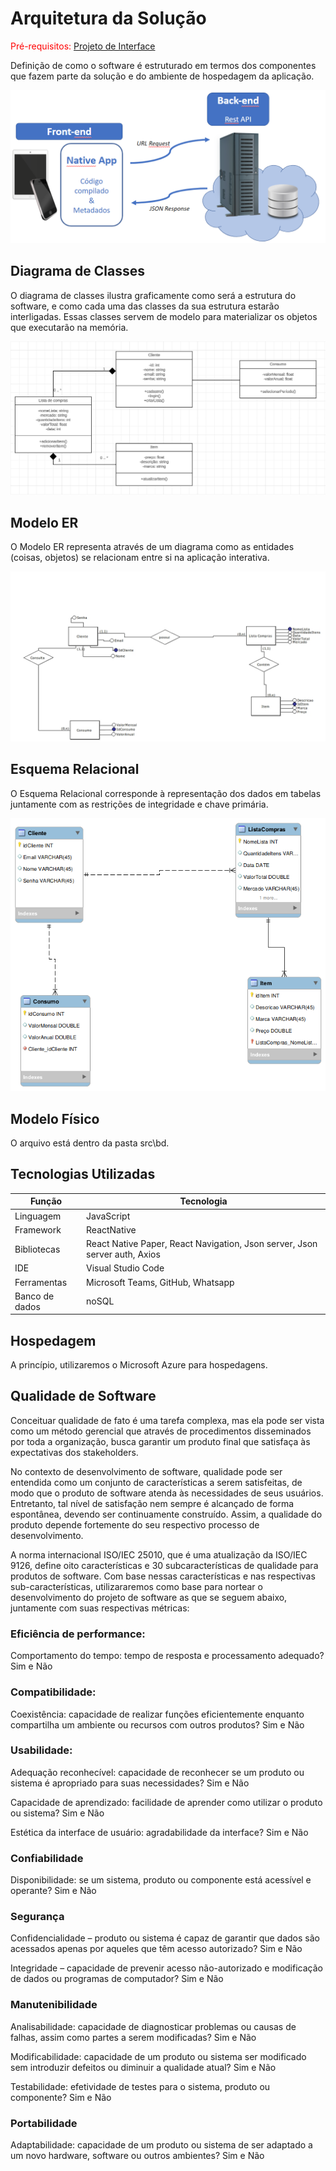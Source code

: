 # Arquitetura da Solução

<span style="color:red">Pré-requisitos: <a href="3-Projeto de Interface.md"> Projeto de Interface</a></span>

Definição de como o software é estruturado em termos dos componentes que fazem parte da solução e do ambiente de hospedagem da aplicação.

![Arquitetura da Solução](img/02-mob-arch.png)

## Diagrama de Classes

O diagrama de classes ilustra graficamente como será a estrutura do software, e como cada uma das classes da sua estrutura estarão interligadas. Essas classes servem de modelo para materializar os objetos que executarão na memória.

![Diagrama de classes](img/diagrama-classes.PNG)

## Modelo ER

O Modelo ER representa através de um diagrama como as entidades (coisas, objetos) se relacionam entre si na aplicação interativa.

![ER](img/ModeloER.jpg)

## Esquema Relacional

O Esquema Relacional corresponde à representação dos dados em tabelas juntamente com as restrições de integridade e chave primária.
 
![ER](img/ModeloLogico.png)

## Modelo Físico
O arquivo está dentro da pasta src\bd.

## Tecnologias Utilizadas

|Função    | Tecnologia  | 
|------------|-----------------------------------------|
| Linguagem | JavaScript | 
| Framework | ReactNative | 
| Bibliotecas | React Native Paper, React Navigation, Json server, Json server auth, Axios | 
| IDE | Visual Studio Code | Visual Studio
| Ferramentas | Microsoft Teams, GitHub, Whatsapp | 
| Banco de dados | noSQL | 

## Hospedagem

A princípio, utilizaremos o Microsoft Azure para hospedagens.

## Qualidade de Software

Conceituar qualidade de fato é uma tarefa complexa, mas ela pode ser vista como um método gerencial que através de procedimentos disseminados por toda a organização, busca garantir um produto final que satisfaça às expectativas dos stakeholders.

No contexto de desenvolvimento de software, qualidade pode ser entendida como um conjunto de características a serem satisfeitas, de modo que o produto de software atenda às necessidades de seus usuários. Entretanto, tal nível de satisfação nem sempre é alcançado de forma espontânea, devendo ser continuamente construído. Assim, a qualidade do produto depende fortemente do seu respectivo processo de desenvolvimento.

A norma internacional ISO/IEC 25010, que é uma atualização da ISO/IEC 9126, define oito características e 30 subcaracterísticas de qualidade para produtos de software.
Com base nessas características e nas respectivas sub-características, utilizararemos como base para nortear o desenvolvimento do projeto de software as que se seguem abaixo, juntamente com suas respectivas métricas:

### Eficiência de performance:

Comportamento do tempo: tempo de resposta e processamento adequado? Sim e Não

### Compatibilidade:

Coexistência: capacidade de realizar funções eficientemente enquanto compartilha um ambiente ou recursos com outros produtos? Sim e Não

### Usabilidade:

Adequação reconhecível: capacidade de reconhecer se um produto ou sistema é apropriado para suas necessidades? Sim e Não

Capacidade de aprendizado: facilidade de aprender como utilizar o produto ou sistema? Sim e Não

Estética da interface de usuário: agradabilidade da interface? Sim e Não

### Confiabilidade

Disponibilidade: se um sistema, produto ou componente está acessível e operante? Sim e Não

### Segurança

Confidencialidade – produto ou sistema é capaz de garantir que dados são acessados apenas por aqueles que têm acesso autorizado? Sim e Não

Integridade – capacidade de prevenir acesso não-autorizado e modificação de dados ou programas de computador? Sim e Não

### Manutenibilidade

Analisabilidade: capacidade de diagnosticar problemas ou causas de falhas, assim como partes a serem modificadas? Sim e Não

Modificabilidade: capacidade de um produto ou sistema ser modificado sem introduzir defeitos ou diminuir a qualidade atual? Sim e Não

Testabilidade: efetividade de testes para o sistema, produto ou componente? Sim e Não

### Portabilidade

Adaptabilidade: capacidade de um produto ou sistema de ser adaptado a um novo hardware, software ou outros ambientes? Sim e Não

